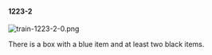 #### 1223-2
![train-1223-2-0.png](https://github.com/lil-lab/nlvr/raw/master/nlvr/train/images/0/train-1223-2-0.png "train-1223-2-0.png")

There is a box with a blue item and at least two black items.